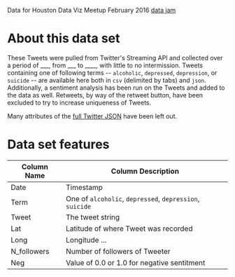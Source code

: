 Data for Houston Data Viz Meetup February 2016 [data jam](http://www.meetup.com/Houston-Data-Visualization-Meetup/events/228076985/)

# About this data set

These Tweets were pulled from Twitter's Streaming API and collected over a period of ___, from ___ to ____, with little to no intermission.  Tweets containing one of following terms -- `alcoholic`, `depressed`, `depression`, or `suicide` -- are available here both in `csv` (delimited by tabs) and `json`.  Additionally, a sentiment analysis has been run on the Tweets and added to the data as well.  Retweets, by way of the retweet button, have been excluded to try to increase uniqueness of Tweets.

Many attributes of the [full Twitter JSON](https://dev.twitter.com/overview/api/tweets) have been left out.

# Data set features

| Column Name      | Column Description |
| ---------------- | ------------------ |
| Date             | Timestamp          |
| Term             | One of `alcoholic`, `depressed`, `depression`, `suicide` |
| Tweet            | The tweet string   |
| Lat              | Latitude of where Tweet was recorded |
| Long             | Longitude ...      |
| N_followers      | Number of followers of Tweeter |
| Neg              | Value of 0.0 or 1.0 for negative sentitment |